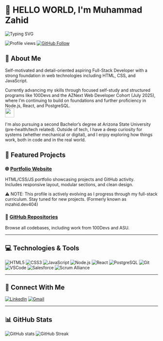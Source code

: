 # 👋 HELLO WORLD, I'm Muhammad Zahid 

![Typing SVG](https://readme-typing-svg.demolab.com?font=Fira+Code&size=24&pause=1000&color=58A6FF&center=true&vCenter=true&width=800&lines=Full-Stack+Software+Engineer+%7C+AZNext+2025+%7C+ASU)

![Profile views](https://komarev.com/ghpvc/?username=mzahiddev404&label=Profile%20views&color=0e75b6&style=flat)
[![GitHub Follow](https://img.shields.io/github/followers/mzahiddev404?label=Follow&style=social)](https://github.com/mzahiddev404)


## 🧠 About Me

Self-motivated and detail-oriented aspiring Full-Stack Developer with a strong foundation in web technologies including HTML, CSS, and JavaScript.

Currently advancing my skills through focused self-study and structured programs like 100Devs and the AZNext Web Developer Cohort (July 2025), where I’m continuing to build on foundations and further proficiency in Node.js, React, and PostgreSQL.  
<img src="https://media.giphy.com/media/WUlplcMpOCEmTGBtBW/giphy.gif" width="30">

I'm also pursuing a second Bachelor’s degree at Arizona State University (pre-health/tech related). Outside of tech, I have a deep curiosity for systems (whether mechanical or digital), and I enjoy exploring how things work, both in code and in the real world.

## 📁 Featured Projects

### 🌐 [Portfolio Website](https://mzahiddev404.github.io)
HTML/CSS/JS portfolio showcasing projects and GitHub activity.  
Includes responsive layout, modular sections, and clean design.

⚠️ NOTE: This profile is actively evolving as I progress through my full-stack curriculum. Stay tuned for new projects.
(Formerly known as mzahid.dev404)

### 📂 [GitHub Repositories](https://github.com/mzahiddev404?tab=repositories)
Browse all codebases, including work from 100Devs and ASU.

---
## 💻 Technologies & Tools

![HTML5](https://img.shields.io/badge/HTML5-E34F26?style=flat&logo=html5&logoColor=white)
![CSS3](https://img.shields.io/badge/CSS3-1572B6?style=flat&logo=css3&logoColor=white)
![JavaScript](https://img.shields.io/badge/JavaScript-F7DF1E?style=flat&logo=javascript&logoColor=black)
![Node.js](https://img.shields.io/badge/Node.js-339933?style=flat&logo=nodedotjs&logoColor=white)
![React](https://img.shields.io/badge/React-20232A?style=flat&logo=react&logoColor=61DAFB)
![PostgreSQL](https://img.shields.io/badge/PostgreSQL-316192?style=flat&logo=postgresql&logoColor=white)
![Git](https://img.shields.io/badge/Git-F05032?style=flat&logo=git&logoColor=white)
![VSCode](https://img.shields.io/badge/VS_Code-007ACC?style=flat&logo=visual-studio-code&logoColor=white)
![Salesforce](https://img.shields.io/badge/Salesforce-00A1E0?style=flat&logo=salesforce&logoColor=white)
![Scrum Alliance](https://img.shields.io/badge/ScrumMaster-6DB33F?style=flat&logo=scrumalliance&logoColor=white)

---
## 🔗 Connect With Me
[![LinkedIn](https://img.shields.io/badge/LinkedIn-blue?logo=linkedin&logoColor=white)](https://www.linkedin.com/in/zahidm)
[![Gmail](https://img.shields.io/badge/Gmail-red?logo=gmail&logoColor=white)](mailto:mzahid.dev404@gmail.com)

---
## 📊 GitHub Stats

![GitHub stats](https://github-readme-stats.vercel.app/api?username=mzahiddev404&show_icons=true&theme=tokyonight)
![GitHub Streak](https://github-readme-streak-stats.herokuapp.com/?user=mzahiddev404&theme=tokyonight)
